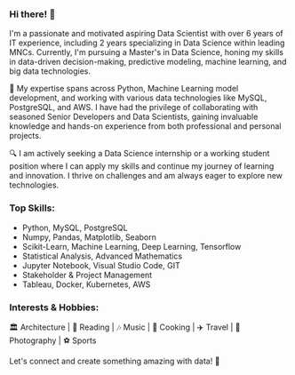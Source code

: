### Hi there! 👋

I'm a passionate and motivated aspiring Data Scientist with over 6 years of IT experience, including 2 years specializing in Data Science within leading MNCs. Currently, I'm pursuing a Master's in Data Science, honing my skills in data-driven decision-making, predictive modeling, machine learning, and big data technologies.

💼 My expertise spans across Python, Machine Learning model development, and working with various data technologies like MySQL, PostgreSQL, and AWS. I have had the privilege of collaborating with seasoned Senior Developers and Data Scientists, gaining invaluable knowledge and hands-on experience from both professional and personal projects.

🔍 I am actively seeking a Data Science internship or a working student position where I can apply my skills and continue my journey of learning and innovation. I thrive on challenges and am always eager to explore new technologies.

### Top Skills:
- Python, MySQL, PostgreSQL
- Numpy, Pandas, Matplotlib, Seaborn
- Scikit-Learn, Machine Learning, Deep Learning, Tensorflow
- Statistical Analysis, Advanced Mathematics
- Jupyter Notebook, Visual Studio Code, GIT
- Stakeholder & Project Management
- Tableau, Docker, Kubernetes, AWS

### Interests & Hobbies:
🏛 Architecture | 📖 Reading | 🎶 Music | 🍳 Cooking | ✈️ Travel | 📸 Photography | ⚽️ Sports

Let's connect and create something amazing with data! 🚀
